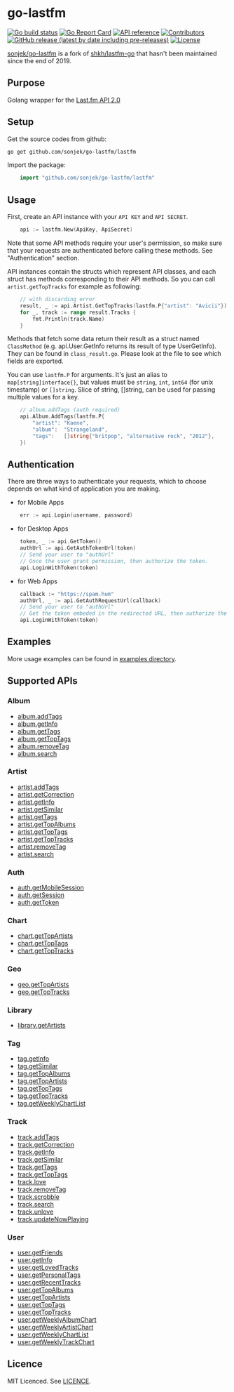# go-lastfm

[![Go build status](https://github.com/sonjek/go-lastfm/actions/workflows/ci.yml/badge.svg?branch=master)](https://github.com/sonjek/go-lastfm/actions/workflows/ci.yml) [![Go Report Card](https://goreportcard.com/badge/github.com/sonjek/go-lastfm)](https://goreportcard.com/report/github.com/sonjek/go-lastfm) [![API reference](https://img.shields.io/badge/api-reference-blue.svg)](https://pkg.go.dev/github.com/sonjek/go-lastfm) [![Contributors](https://img.shields.io/github/contributors/sonjek/go-lastfm)](https://github.com/sonjek/go-lastfm/graphs/contributors) [![GitHub release (latest by date including pre-releases)](https://img.shields.io/github/v/release/sonjek/go-lastfm?include_prereleases)](https://github.com/sonjek/go-lastfm/releases) [![License](https://img.shields.io/badge/License-MIT-blue.svg)](https://github.com/sonjek/go-lastfm/blob/master/LICENSE)


[sonjek/go-lastfm](https://github.com/sonjek/go-lastfm) is a fork of [shkh/lastfm-go](https://github.com/shkh/lastfm-go) that hasn't been maintained since the end of 2019.

## Purpose
Golang wrapper for the [Last.fm API 2.0](https://www.last.fm/api/)

## Setup

Get the source codes from github:

```bash
go get github.com/sonjek/go-lastfm/lastfm
```

Import the package:

```go
    import "github.com/sonjek/go-lastfm/lastfm"
```

## Usage

First, create an API instance with your `API KEY` and `API SECRET`.

```go
	api := lastfm.New(ApiKey, ApiSecret)
```

Note that some API methods require your user's permission, so make sure that your requests are authenticated before calling these methods. See "Authentication" section.

API instances contain the structs which represent API classes, and each struct has methods corresponding to their API methods.
So you can call `artist.getTopTracks` for example as following:

```go
    // with discarding error
	result, _ := api.Artist.GetTopTracks(lastfm.P{"artist": "Avicii"})
	for _, track := range result.Tracks {
		fmt.Println(track.Name)
	}
```

Methods that fetch some data return their result as a struct named `ClassMethod` (e.g. api.User.GetInfo returns its result of type UserGetInfo).
They can be found in `class_result.go`.
Please look at the file to see which fields are exported.

You can use `lastfm.P` for arguments.
It's just an alias to `map[string]interface{}`, but values must be `string`, `int`, `int64` (for unix timestamp) or `[]string`.
Slice of string, []string, can be used for passing multiple values for a key.

```go
	// album.addTags (auth required)
	api.Album.AddTags(lastfm.P{
		"artist": "Kaene",
		"album":  "Strangeland",
		"tags":   []string{"britpop", "alternative rock", "2012"},
	})
```


## Authentication
There are three ways to authenticate your requests, which to choose depends on what kind of application you are making.

- for Mobile Apps

```go
	err := api.Login(username, password)
```

- for Desktop Apps

```go
	token, _ := api.GetToken()
	authUrl := api.GetAuthTokenUrl(token)
	// Send your user to "authUrl"
	// Once the user grant permission, then authorize the token.
	api.LoginWithToken(token)
```

- for Web Apps

```go
	callback := "https://spam.hum"
	authUrl, _ := api.GetAuthRequestUrl(callback)
	// Send your user to "authUrl"
	// Get the token embeded in the redirected URL, then authorize the token.
	api.LoginWithToken(token)
```

## Examples

More usage examples can be found in [examples directory](https://github.com/sonjek/go-lastfm/tree/master/examples).

## Supported APIs

### Album
* [album.addTags](https://www.last.fm/api/show/album.addTags)
* [album.getInfo](https://www.last.fm/api/show/album.getInfo)
* [album.getTags](https://www.last.fm/api/show/album.getTags)
* [album.getTopTags](https://www.last.fm/api/show/album.getTopTags)
* [album.removeTag](https://www.last.fm/api/show/album.removeTag)
* [album.search](https://www.last.fm/api/show/album.search)

### Artist
* [artist.addTags](https://www.last.fm/api/show/artist.addTags)
* [artist.getCorrection](https://www.last.fm/api/show/artist.getCorrection)
* [artist.getInfo](https://www.last.fm/api/show/artist.getInfo)
* [artist.getSimilar](https://www.last.fm/api/show/artist.getSimilar)
* [artist.getTags](https://www.last.fm/api/show/artist.getTags)
* [artist.getTopAlbums](https://www.last.fm/api/show/artist.getTopAlbums)
* [artist.getTopTags](https://www.last.fm/api/show/artist.getTopTags)
* [artist.getTopTracks](https://www.last.fm/api/show/artist.getTopTracks)
* [artist.removeTag](https://www.last.fm/api/show/artist.removeTag)
* [artist.search](https://www.last.fm/api/show/artist.search)

### Auth
* [auth.getMobileSession](https://www.last.fm/api/show/auth.getMobileSession)
* [auth.getSession](https://www.last.fm/api/show/auth.getSession)
* [auth.getToken](https://www.last.fm/api/show/auth.getToken)

### Chart
* [chart.getTopArtists](https://www.last.fm/api/show/chart.getTopArtists)
* [chart.getTopTags](https://www.last.fm/api/show/chart.getTopTags)
* [chart.getTopTracks](https://www.last.fm/api/show/chart.getTopTracks)

### Geo
* [geo.getTopArtists](https://www.last.fm/api/show/geo.getTopArtists)
* [geo.getTopTracks](https://www.last.fm/api/show/geo.getTopTracks)

### Library
* [library.getArtists](https://www.last.fm/api/show/library.getArtists)

### Tag
* [tag.getInfo](https://www.last.fm/api/show/tag.getInfo)
* [tag.getSimilar](https://www.last.fm/api/show/tag.getSimilar)
* [tag.getTopAlbums](https://www.last.fm/api/show/tag.getTopAlbums)
* [tag.getTopArtists](https://www.last.fm/api/show/tag.getTopArtists)
* [tag.getTopTags](https://www.last.fm/api/show/tag.getTopTags)
* [tag.getTopTracks](https://www.last.fm/api/show/tag.getTopTracks)
* [tag.getWeeklyChartList](https://www.last.fm/api/show/tag.getWeeklyChartList)

### Track
* [track.addTags](https://www.last.fm/api/show/track.addTags)
* [track.getCorrection](https://www.last.fm/api/show/track.getCorrection)
* [track.getInfo](https://www.last.fm/api/show/track.getInfo)
* [track.getSimilar](https://www.last.fm/api/show/track.getSimilar)
* [track.getTags](https://www.last.fm/api/show/track.getTags)
* [track.getTopTags](https://www.last.fm/api/show/track.getTopTags)
* [track.love](https://www.last.fm/api/show/track.love)
* [track.removeTag](https://www.last.fm/api/show/track.removeTag)
* [track.scrobble](https://www.last.fm/api/show/track.scrobble)
* [track.search](https://www.last.fm/api/show/track.search)
* [track.unlove](https://www.last.fm/api/show/track.unlove)
* [track.updateNowPlaying](https://www.last.fm/api/show/track.updateNowPlaying)

### User
* [user.getFriends](https://www.last.fm/api/show/user.getFriends)
* [user.getInfo](https://www.last.fm/api/show/user.getInfo)
* [user.getLovedTracks](https://www.last.fm/api/show/user.getLovedTracks)
* [user.getPersonalTags](https://www.last.fm/api/show/user.getPersonalTags)
* [user.getRecentTracks](https://www.last.fm/api/show/user.getRecentTracks)
* [user.getTopAlbums](https://www.last.fm/api/show/user.getTopAlbums)
* [user.getTopArtists](https://www.last.fm/api/show/user.getTopArtists)
* [user.getTopTags](https://www.last.fm/api/show/user.getTopTags)
* [user.getTopTracks](https://www.last.fm/api/show/user.getTopTracks)
* [user.getWeeklyAlbumChart](https://www.last.fm/api/show/user.getWeeklyAlbumChart)
* [user.getWeeklyArtistChart](https://www.last.fm/api/show/user.getWeeklyArtistChart)
* [user.getWeeklyChartList](https://www.last.fm/api/show/user.getWeeklyChartList)
* [user.getWeeklyTrackChart](https://www.last.fm/api/show/user.getWeeklyTrackChart)

## Licence
MIT Licenced. See [LICENCE](https://github.com/sonjek/go-lastfm/blob/master/LICENSE).
